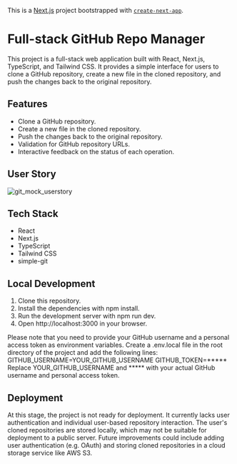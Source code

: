 This is a [Next.js](https://nextjs.org/) project bootstrapped with [`create-next-app`](https://github.com/vercel/next.js/tree/canary/packages/create-next-app).

# Full-stack GitHub Repo Manager

This project is a full-stack web application built with React, Next.js, TypeScript, and Tailwind CSS. It provides a simple interface for users to clone a GitHub repository, create a new file in the cloned repository, and push the changes back to the original repository.

## Features
* Clone a GitHub repository.
* Create a new file in the cloned repository.
* Push the changes back to the original repository.
* Validation for GitHub repository URLs.
* Interactive feedback on the status of each operation.

## User Story
![git_mock_userstory](https://github.com/phootako630/gitmock/assets/114458211/c8c42368-cad5-43f7-b6d9-2c27a7896260)


## Tech Stack
* React
* Next.js
* TypeScript
* Tailwind CSS
* simple-git
  
## Local Development
1. Clone this repository.
2. Install the dependencies with npm install.
3. Run the development server with npm run dev.
4. Open http://localhost:3000 in your browser.
   
Please note that you need to provide your GitHub username and a personal access token as environment variables. Create a .env.local file in the root directory of the project and add the following lines:
GITHUB_USERNAME=YOUR_GITHUB_USERNAME
GITHUB_TOKEN=*****
Replace YOUR_GITHUB_USERNAME and ***** with your actual GitHub username and personal access token.

## Deployment
At this stage, the project is not ready for deployment. It currently lacks user authentication and individual user-based repository interaction. The user's cloned repositories are stored locally, which may not be suitable for deployment to a public server. Future improvements could include adding user authentication (e.g. OAuth) and storing cloned repositories in a cloud storage service like AWS S3.
